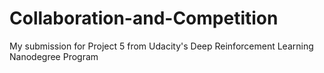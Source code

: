 # Collaboration-and-Competition
My submission for Project 5 from Udacity's Deep Reinforcement Learning Nanodegree Program
